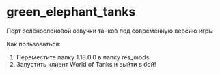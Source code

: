 # green_elephant_tanks
Порт зелёнослоновой озвучки танков под современную версию игры

Как пользоваться:
  1. Переместите папку 1.18.0.0 в папку res_mods
  2. Запустить клиент World of Tanks и выйти в бой!

